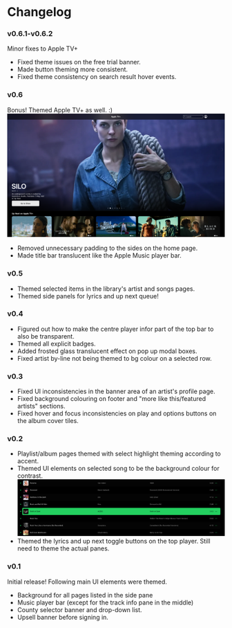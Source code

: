 # Changelog

### v0.6.1-v0.6.2
Minor fixes to Apple TV+
- Fixed theme issues on the free trial banner.
- Made button theming more consistent.
- Fixed theme consistency on search result hover events.

### v0.6
Bonus! Themed Apple TV+ as well. :)
![PitchBlack theme for Apple TV+](https://github.com/sprince0031/PitchBlack-UserStyle-themes/raw/master/Apple/screenshots/PitchBlack-AppleTV+.png)
- Removed unnecessary padding to the sides on the home page.
- Made title bar translucent like the Apple Music player bar.

### v0.5
- Themed selected items in the library's artist and songs pages.
- Themed side panels for lyrics and up next queue!

### v0.4
- Figured out how to make the centre player infor part of the top bar to also be transparent.
- Themed all explicit badges.
- Added frosted glass translucent effect on pop up modal boxes.
- Fixed artist by-line not being themed to bg colour on a selected row.

### v0.3
- Fixed UI inconsistencies in the banner area of an artist's profile page.
- Fixed background colouring on footer and "more like this/featured artists" sections.
- Fixed hover and focus inconsistencies on play and options buttons on the album cover tiles.

### v0.2
- Playlist/album pages themed with select highlight theming according to accent.
- Themed UI elements on selected song to be the background colour for contrast.
![Themed UI of a selected song in a playlist](https://github.com/sprince0031/PitchBlack-UserStyle-themes/raw/master/Apple/screenshots/playlistSelectedSong.png)
- Themed the lyrics and up next toggle buttons on the top player. Still need to theme the actual panes.

### v0.1
Initial release! Following main UI elements were themed.
- Background for all pages listed in the side pane
- Music player bar (except for the track info pane in the middle)
- County selector banner and drop-down list.
- Upsell banner before signing in.